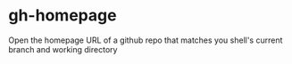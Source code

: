# gh-homepage
Open the homepage URL of a github repo that matches you shell's current branch and working directory
